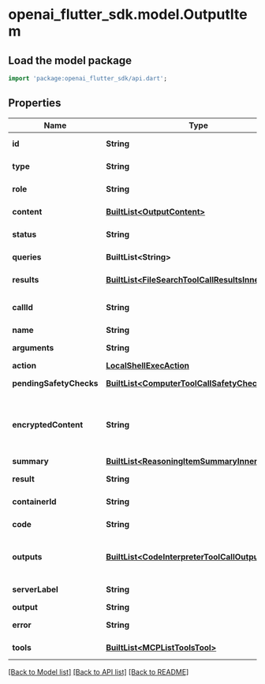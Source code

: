 # openai_flutter_sdk.model.OutputItem

## Load the model package
```dart
import 'package:openai_flutter_sdk/api.dart';
```

## Properties
Name | Type | Description | Notes
------------ | ------------- | ------------- | -------------
**id** | **String** | The unique ID of the approval request.  | 
**type** | **String** | The type of the output message. Always `message`.  | 
**role** | **String** | The role of the output message. Always `assistant`.  | 
**content** | [**BuiltList&lt;OutputContent&gt;**](OutputContent.md) | The content of the output message.  | 
**status** | **String** | The status of the local shell call.  | 
**queries** | **BuiltList&lt;String&gt;** | The queries used to search for files.  | 
**results** | [**BuiltList&lt;FileSearchToolCallResultsInner&gt;**](FileSearchToolCallResultsInner.md) | The results of the file search tool call.  | [optional] 
**callId** | **String** | The unique ID of the local shell tool call generated by the model.  | 
**name** | **String** | The name of the tool to run.  | 
**arguments** | **String** | A JSON string of arguments for the tool.  | 
**action** | [**LocalShellExecAction**](LocalShellExecAction.md) |  | 
**pendingSafetyChecks** | [**BuiltList&lt;ComputerToolCallSafetyCheck&gt;**](ComputerToolCallSafetyCheck.md) | The pending safety checks for the computer call.  | 
**encryptedContent** | **String** | The encrypted content of the reasoning item - populated when a response is generated with `reasoning.encrypted_content` in the `include` parameter.  | [optional] 
**summary** | [**BuiltList&lt;ReasoningItemSummaryInner&gt;**](ReasoningItemSummaryInner.md) | Reasoning text contents.  | 
**result** | **String** | The generated image encoded in base64.  | 
**containerId** | **String** | The ID of the container used to run the code.  | 
**code** | **String** | The code to run, or null if not available.  | 
**outputs** | [**BuiltList&lt;CodeInterpreterToolCallOutputsInner&gt;**](CodeInterpreterToolCallOutputsInner.md) | The outputs generated by the code interpreter, such as logs or images.  Can be null if no outputs are available.  | 
**serverLabel** | **String** | The label of the MCP server making the request.  | 
**output** | **String** | The output from the tool call.  | [optional] 
**error** | **String** | Error message if the server could not list tools.  | [optional] 
**tools** | [**BuiltList&lt;MCPListToolsTool&gt;**](MCPListToolsTool.md) | The tools available on the server.  | 

[[Back to Model list]](../README.md#documentation-for-models) [[Back to API list]](../README.md#documentation-for-api-endpoints) [[Back to README]](../README.md)


